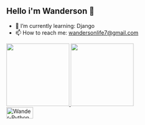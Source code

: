 ## Hello i'm Wanderson 👋


- 🐍 I’m currently learning: Django
- 📫 How to reach me: wandersonlife7@gmail.com

<div>
  <a href="https://github.com/wandergale">
  <img height="165em" src="https://github-readme-stats.vercel.app/api?username=wandergale&show_icons=True&theme=dark&include_all_commits=true&count_private=true">
  <img height="165em" src="https://github-readme-stats.vercel.app/api/top-langs/?username=wandergale&layout=compact&langs_count=16&theme=dark">
</div>
<div>
    <img align="center" alt="Wander-Python" height="30" width="70" src="https://img.shields.io/badge/Python-3776AB?style=for-the-badge&logo=python&logoColor=white">
</div>
